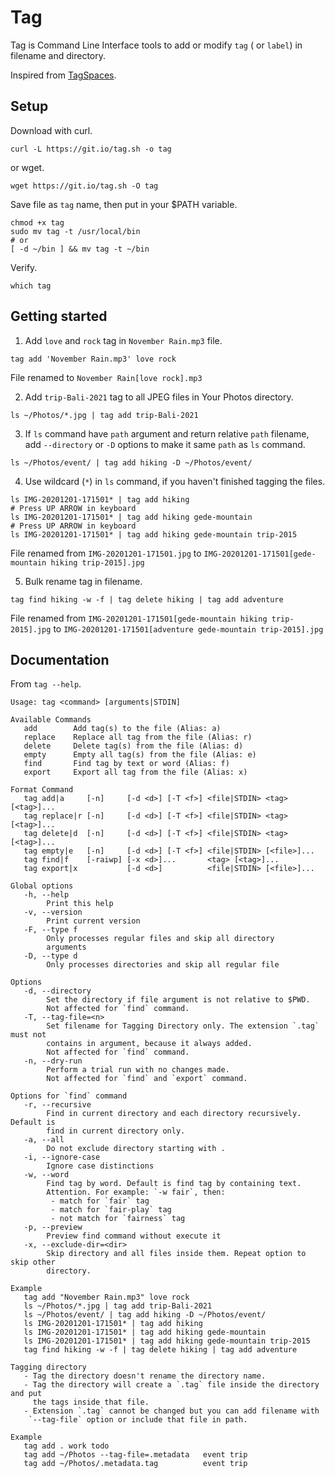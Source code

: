 # Tag

Tag is Command Line Interface tools to add or modify `tag` ( or `label`) in filename and directory.

Inspired from [TagSpaces](https://www.tagspaces.org/).

## Setup

Download with curl.

```
curl -L https://git.io/tag.sh -o tag
```

or wget.

```
wget https://git.io/tag.sh -O tag
```

Save file as `tag` name, then put in your $PATH variable.

```
chmod +x tag
sudo mv tag -t /usr/local/bin
# or
[ -d ~/bin ] && mv tag -t ~/bin
```

Verify.

```
which tag
```

## Getting started

1. Add `love` and `rock` tag in `November Rain.mp3` file.

```
tag add 'November Rain.mp3' love rock
```

File renamed to `November Rain[love rock].mp3`

2. Add `trip-Bali-2021` tag to all JPEG files in Your Photos directory.

```
ls ~/Photos/*.jpg | tag add trip-Bali-2021
```

3. If `ls` command have `path` argument and return relative `path` filename,
add `--directory` or `-D` options to make it same `path` as `ls` command.

```
ls ~/Photos/event/ | tag add hiking -D ~/Photos/event/
```

4. Use wildcard (`*`) in `ls` command, if you haven't finished tagging the files.

```
ls IMG-20201201-171501* | tag add hiking
# Press UP ARROW in keyboard
ls IMG-20201201-171501* | tag add hiking gede-mountain
# Press UP ARROW in keyboard
ls IMG-20201201-171501* | tag add hiking gede-mountain trip-2015
```

File renamed from `IMG-20201201-171501.jpg` to `IMG-20201201-171501[gede-mountain hiking trip-2015].jpg`

5. Bulk rename tag in filename.

```
tag find hiking -w -f | tag delete hiking | tag add adventure
```

File renamed from `IMG-20201201-171501[gede-mountain hiking trip-2015].jpg` to `IMG-20201201-171501[adventure gede-mountain trip-2015].jpg`

## Documentation

From `tag --help`.

```
Usage: tag <command> [arguments|STDIN]

Available Commands
   add        Add tag(s) to the file (Alias: a)
   replace    Replace all tag from the file (Alias: r)
   delete     Delete tag(s) from the file (Alias: d)
   empty      Empty all tag(s) from the file (Alias: e)
   find       Find tag by text or word (Alias: f)
   export     Export all tag from the file (Alias: x)

Format Command
   tag add|a     [-n]     [-d <d>] [-T <f>] <file|STDIN> <tag> [<tag>]...
   tag replace|r [-n]     [-d <d>] [-T <f>] <file|STDIN> <tag> [<tag>]...
   tag delete|d  [-n]     [-d <d>] [-T <f>] <file|STDIN> <tag> [<tag>]...
   tag empty|e   [-n]     [-d <d>] [-T <f>] <file|STDIN> [<file>]...
   tag find|f    [-raiwp] [-x <d>]...       <tag> [<tag>]...
   tag export|x           [-d <d>]          <file|STDIN> [<file>]...

Global options
   -h, --help
        Print this help
   -v, --version
        Print current version
   -F, --type f
        Only processes regular files and skip all directory
        arguments
   -D, --type d
        Only processes directories and skip all regular file

Options
   -d, --directory
        Set the directory if file argument is not relative to $PWD.
        Not affected for `find` command.
   -T, --tag-file=<n>
        Set filename for Tagging Directory only. The extension `.tag` must not
        contains in argument, because it always added.
        Not affected for `find` command.
   -n, --dry-run
        Perform a trial run with no changes made.
        Not affected for `find` and `export` command.

Options for `find` command
   -r, --recursive
        Find in current directory and each directory recursively. Default is
        find in current directory only.
   -a, --all
        Do not exclude directory starting with .
   -i, --ignore-case
        Ignore case distinctions
   -w, --word
        Find tag by word. Default is find tag by containing text.
        Attention. For example: `-w fair`, then:
         - match for `fair` tag
         - match for `fair-play` tag
         - not match for `fairness` tag
   -p, --preview
        Preview find command without execute it
   -x, --exclude-dir=<dir>
        Skip directory and all files inside them. Repeat option to skip other
        directory.

Example
   tag add "November Rain.mp3" love rock
   ls ~/Photos/*.jpg | tag add trip-Bali-2021
   ls ~/Photos/event/ | tag add hiking -D ~/Photos/event/
   ls IMG-20201201-171501* | tag add hiking
   ls IMG-20201201-171501* | tag add hiking gede-mountain
   ls IMG-20201201-171501* | tag add hiking gede-mountain trip-2015
   tag find hiking -w -f | tag delete hiking | tag add adventure

Tagging directory
   - Tag the directory doesn't rename the directory name.
   - Tag the directory will create a `.tag` file inside the directory and put
     the tags inside that file.
   - Extension `.tag` cannot be changed but you can add filename with
    `--tag-file` option or include that file in path.

Example
   tag add . work todo
   tag add ~/Photos --tag-file=.metadata   event trip
   tag add ~/Photos/.metadata.tag          event trip
```
